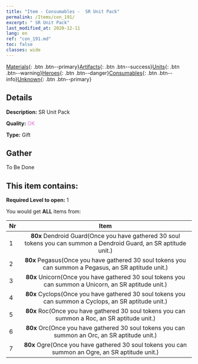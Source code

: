```yaml
---
title: "Item - Consumables -  SR Unit Pack"
permalink: /Items/con_191/
excerpt: " SR Unit Pack"
last_modified_at: 2020-12-11
lang: en
ref: "con_191.md"
toc: false
classes: wide
---
```

 [Materials](/Items/){: .btn .btn--primary}[Artifacts](/Items/Artifacts/){: .btn .btn--success}[Units](/Items/Units/){: .btn .btn--warning}[Heroes](/Items/Heroes/){: .btn .btn--danger}[Consumables](/Items/Consumables/){: .btn .btn--info}[Unknown](/Items/Unknown/){: .btn .btn--primary}

## Details
 **Description:** SR Unit Pack

 **Quality:** <span style="color: #DA70D6">OK</span>

 **Type:** Gift

## Gather

  To Be Done

## This item contains:

 **Required Level to open:** 1

 You would get **ALL** items  from:

  | Nr |      Item    |
  |:---|:------------:|
  | 1 |  **80x** Dendroid Guard(Once you have gathered 30 soul tokens you can summon a Dendroid Guard, an SR aptitude unit.) | 
  | 2 |  **80x** Pegasus(Once you have gathered 30 soul tokens you can summon a Pegasus, an SR aptitude unit.) | 
  | 3 |  **80x** Unicorn(Once you have gathered 30 soul tokens you can summon a Unicorn, an SR aptitude unit.) | 
  | 4 |  **80x** Cyclops(Once you have gathered 30 soul tokens you can summon a Cyclops, an SR aptitude unit.) | 
  | 5 |  **80x** Roc(Once you have gathered 30 soul tokens you can summon a Roc, an SR aptitude unit.) | 
  | 6 |  **80x** Orc(Once you have gathered 30 soul tokens you can summon an Orc, an SR aptitude unit.) | 
  | 7 |  **80x** Ogre(Once you have gathered 30 soul tokens you can summon an Ogre, an SR aptitude unit.) | 
